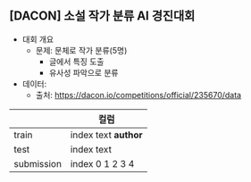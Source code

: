 ## [DACON] 소설 작가 분류 AI 경진대회  

* 대회 개요  
  * 문제: 문체로 작가 분류(5명)  
    * 글에서 특징 도출  
    * 유사성 파악으로 분류   
* 데이터: 
  * 출처: https://dacon.io/competitions/official/235670/data  

||컬럼|
|---|---|  
|train|index text **author**|
|test|index text|
|submission| index 0	1	2	3	4|  



